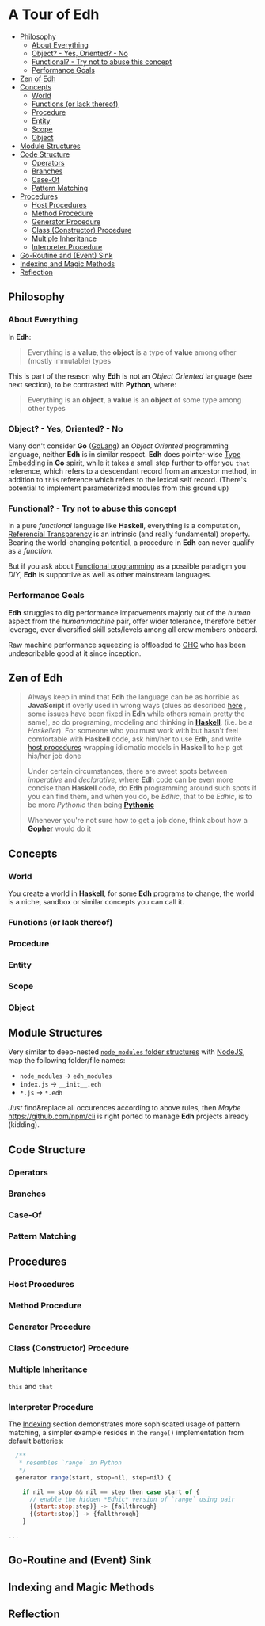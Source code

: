 # A Tour of Edh

- [Philosophy](#philosophy)
  - [About Everything](#about-everything)
  - [Object? - Yes, Oriented? - No](#object---yes-oriented---no)
  - [Functional? - Try not to abuse this concept](#functional---try-not-to-abuse-this-concept)
  - [Performance Goals](#performance-goals)
- [Zen of Edh](#zen-of-edh)
- [Concepts](#concepts)
  - [World](#world)
  - [Functions (or lack thereof)](#functions-or-lack-thereof)
  - [Procedure](#procedure)
  - [Entity](#entity)
  - [Scope](#scope)
  - [Object](#object)
- [Module Structures](#module-structures)
- [Code Structure](#code-structure)
  - [Operators](#operators)
  - [Branches](#branches)
  - [Case-Of](#case-of)
  - [Pattern Matching](#pattern-matching)
- [Procedures](#procedures)
  - [Host Procedures](#host-procedures)
  - [Method Procedure](#method-procedure)
  - [Generator Procedure](#generator-procedure)
  - [Class (Constructor) Procedure](#class-constructor-procedure)
  - [Multiple Inheritance](#multiple-inheritance)
  - [Interpreter Procedure](#interpreter-procedure)
- [Go-Routine and (Event) Sink](#go-routine-and-event-sink)
- [Indexing and Magic Methods](#indexing-and-magic-methods)
- [Reflection](#reflection)

## Philosophy

### About Everything

In **Edh**:

> Everything is a **value**,
> the **object** is a type of **value** among other (mostly immutable)
> types

This is part of the reason why **Edh** is not an _Object Oriented_
language (see next section), to be contrasted with **Python**, where:

> Everything is an **object**,
> a **value** is an **object** of some type among other types

### Object? - Yes, Oriented? - No

Many don't consider **Go** ([GoLang](https://golang.org)) an
_Object Oriented_ programming language, neither **Edh** is in similar
respect. **Edh** does pointer-wise
[Type Embedding](https://go101.org/article/type-embedding.html)
in **Go** spirit, while it takes a small step further to offer you
`that` reference, which refers to a descendant record from an ancestor
method, in addition to `this` reference which refers to the lexical
self record. (There's potential to implement parameterized modules
from this ground up)

### Functional? - Try not to abuse this concept

In a pure _functional_ language like **Haskell**, everything is a computation,
[Referencial Transparency](https://wiki.haskell.org/Referential_transparency)
is an intrinsic (and really fundamental) property. Bearing the world-changing
potential, a procedure in **Edh** can never qualify as a _function_.

But if you ask about
[Functional programming](https://www.geeksforgeeks.org/functional-programming-paradigm/)
as a possible paradigm you _DIY_, **Edh** is supportive as well as
other mainstream languages.

### Performance Goals

**Edh** struggles to dig performance improvements majorly out of the
_human_ aspect from the _human:machine_ pair, offer wider tolerance,
therefore better leverage, over diversified skill sets/levels among
all crew members onboard.

Raw machine performance squeezing is offloaded to
[GHC](https://wiki.haskell.org/GHC) who has been undescribable good
at it since inception.

## Zen of Edh

> Always keep in mind that **Edh** the language can be as horrible as
> **JavaScript** if overly used in wrong ways (clues as described
> [here](https://medium.com/javascript-non-grata/the-top-10-things-wrong-with-javascript-58f440d6b3d8)
> , some issues have been fixed in **Edh** while others remain pretty
> the same), so do programing, modeling and thinking in
> [**Haskell**](https://www.haskell.org),
> (i.e. be a _Haskeller_). For someone who you must work with but
> hasn't feel comfortable with **Haskell** code, ask him/her to use
> **Edh**, and write [host procedures](#host-procedures) wrapping
> idiomatic models in **Haskell** to help get his/her job done
>
> Under certain circumstances, there are sweet spots between
> _imperative_ and _declarative_, where **Edh** code can be even more
> concise than **Haskell** code, do **Edh** programming around such
> spots if you can find them, and when you do, be _Edhic_, that to be
> _Edhic_, is to be more _Pythonic_ than being
> [**Pythonic**](https://www.python.org/dev/peps/pep-0020)
>
> Whenever you're not sure how to get a job done, think about how a
> [**Gopher**](https://blog.golang.org/gopher) would do it

## Concepts

### World

You create a world in **Haskell**, for some **Edh** programs to change,
the world is a niche, sandbox or similar concepts you can call it.

### Functions (or lack thereof)

### Procedure

### Entity

### Scope

### Object

## Module Structures

Very similar to deep-nested
[`node_modules` folder structures](https://nodejs.org/api/modules.html#modules_loading_from_node_modules_folders)
with [NodeJS](https://nodejs.org), map the following folder/file names:

- `node_modules` -> `edh_modules`
- `index.js` -> `__init__.edh`
- `*.js` -> `*.edh`

_Just_ find&replace all occurences according to above rules, then
_Maybe_ https://github.com/npm/cli is right ported to manage **Edh**
projects already (kidding).

## Code Structure

### Operators

### Branches

### Case-Of

### Pattern Matching

## Procedures

### Host Procedures

### Method Procedure

### Generator Procedure

### Class (Constructor) Procedure

### Multiple Inheritance

`this` and `that`

### Interpreter Procedure

The [Indexing](#indexing-and-magic-methods) section demonstrates
more sophiscated usage of pattern matching, a simpler example
resides in the `range()` implementation from default batteries:

```javascript
  /**
   * resembles `range` in Python
   */
  generator range(start, stop=nil, step=nil) {

    if nil == stop && nil == step then case start of {
      // enable the hidden *Edhic* version of `range` using pair
      {(start:stop:step)} -> {fallthrough}
      {(start:stop)} -> {fallthrough}
    }

...
```

## Go-Routine and (Event) Sink

## Indexing and Magic Methods

## Reflection
